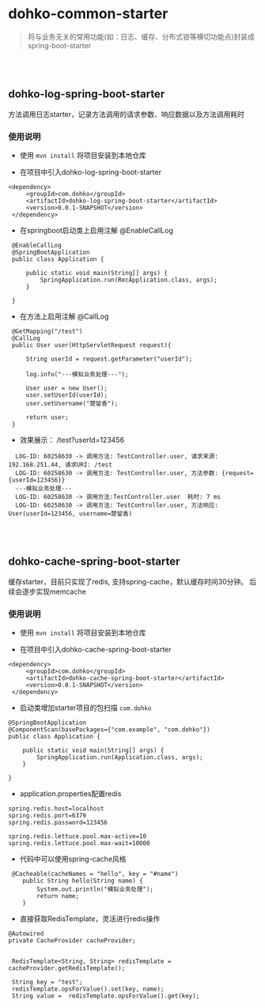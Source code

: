 # dohko-common-starter
>将与业务无关的常用功能(如：日志、缓存、分布式锁等横切功能点)封装成spring-boot-starter


<br>
<br>

## dohko-log-spring-boot-starter
方法调用日志starter，记录方法调用的请求参数、响应数据以及方法调用耗时

### 使用说明
* 使用 `mvn install` 将项目安装到本地仓库

* 在项目中引入dohko-log-spring-boot-starter
```
<dependency>
     <groupId>com.dohko</groupId>
     <artifactId>dohko-log-spring-boot-starter</artifactId>
     <version>0.0.1-SNAPSHOT</version>
 </dependency>
 ```
 
* 在springboot启动类上启用注解 @EnableCallLog
```
 @EnableCallLog
 @SpringBootApplication
 public class Application {
 
     public static void main(String[] args) {
         SpringApplication.run(RecApplication.class, args);
     }
 
 }
 ```
 
* 在方法上启用注解 @CallLog
```
 @GetMapping("/test")
 @CallLog
 public User user(HttpServletRequest request){

     String userId = request.getParameter("userId");

     log.info("---模拟业务处理---");

     User user = new User();
     user.setUserId(userId);
     user.setUsername("楚留香");

     return user;
 }
 ```
 
 * 效果展示： /test?userId=123456
 ```
   LOG-ID: 60258630 -> 调用方法: TestController.user, 请求来源: 192.168.251.44, 请求URI: /test
   LOG-ID: 60258630 -> 调用方法: TestController.user, 方法参数: {request={userId=123456}}
   ---模拟业务处理---
   LOG-ID: 60258630 -> 调用方法:TestController.user  耗时: 7 ms
   LOG-ID: 60258630 -> 调用方法: TestController.user, 方法响应: User(userId=123456, username=楚留香)
```
 

<br>
<br>

## dohko-cache-spring-boot-starter
缓存starter，目前只实现了redis, 支持spring-cache，默认缓存时间30分钟。 后续会逐步实现memcache

### 使用说明
* 使用 `mvn install` 将项目安装到本地仓库

* 在项目中引入dohko-cache-spring-boot-starter
```
<dependency>
     <groupId>com.dohko</groupId>
     <artifactId>dohko-cache-spring-boot-starter</artifactId>
     <version>0.0.1-SNAPSHOT</version>
 </dependency>
 ```
 
* 启动类增加starter项目的包扫描 `com.dohko`
```
@SpringBootApplication
@ComponentScan(basePackages={"com.example", "com.dohko"})
public class Application {

    public static void main(String[] args) {
        SpringApplication.run(Application.class, args);
    }

}
```

* application.properties配置redis
```
spring.redis.host=localhost
spring.redis.port=6379
spring.redis.password=123456

spring.redis.lettuce.pool.max-active=10
spring.redis.lettuce.pool.max-wait=10000
```

* 代码中可以使用spring-cache风格
```
 @Cacheable(cacheNames = "hello", key = "#name")
    public String hello(String name) {
        System.out.println("模拟业务处理");
        return name;
    }
```

* 直接获取RedisTemplate，灵活进行redis操作
```
@Autowired
private CacheProvider cacheProvider;


 RedisTemplate<String, String> redisTemplate = cacheProvider.getRedisTemplate();
         
 String key = "test";
 redisTemplate.opsForValue().set(key, name);
 String value =  redisTemplate.opsForValue().get(key);
 
```
